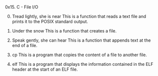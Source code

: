 0x15. C - File I/O

0. Tread lightly, she is near
This is a function that reads a text file and prints it to the POSIX standard output.

1. Under the snow
This is a function that creates a file.

2. Speak gently, she can hear
This is a function that appends text at the end of a file.

3. cp
This is a program that copies the content of a file to another file.

4. elf
This is a program that displays the information contained in the ELF header at the start of an ELF file.
